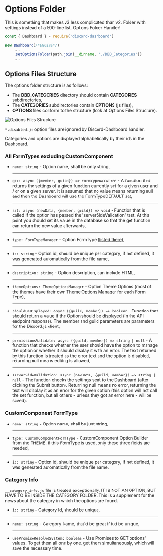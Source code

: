 # Options Folder <Badge type="warning" text="REQUIRED" />

This is something that makes v3 less complicated than v2. Folder with settings instead of a 500-line list. Options Folder Handler!

```js
const { Dashboard } = require('discord-dashboard')

new Dashboard(/*ENGINE*/)
    ...
    .setOptionsFolder(path.join(__dirname, './DBD_Categories'))
    ...
```

## Options Files Structure

The options folder structure is as follows:
- The **DBD_CATEGORIES** directory should contain **CATEGORIES** subdirectories,
- The **CATEGORIES** subdirectories contain **OPTIONS** (js files), 
- **OPTIONS** files conform to the structure (look at Options Files Structure).

![Options Files Structure](/images/dbd_options_folder.png)

<Badge type="tip" text="RELEVANT" /> `*.disabled.js` option files are ignored by Discord-Dashboard handler.

<Badge type="tip" text="RELEVANT" /> Categories and options are displayed alphabetically by their ids in the Dashboard.


### All FormTypes excluding CustomComponent

- <Badge type="warning" text="REQUIRED" /> `name: string` - Option name, shall be only string,
  <hr/>
- <Badge type="warning" text="REQUIRED" /> `get: async ({member, guild}) => FormTypeDATATYPE` - A function that returns the settings of a given function currently set for a given user and / or on a given server. It is assumed that no value means returning null and then the Dashboard will use the FormTypeDEFAULT set,
  <hr/>
- <Badge type="warning" text="REQUIRED" /> `set: async (newData, {member, guild}) => void` - Function that is called if the option has passed the 'serverSideValidation' test. At this point you should set its value in the database so that the get function can return the new value afterwards,
  <hr/>
- <Badge type="warning" text="REQUIRED" /> `type: FormTypeManager` - Option FormType ([listed there](/docs/formtypes)),
  <hr/>
- <Badge type="info" text="OPTIONAL" /> `id: string` - Option id, should be unique per category, if not defined, it was generated automatically from the file name,
  <hr/>
- <Badge type="info" text="OPTIONAL" /> `description: string` - Option description, can include HTML,
  <hr/>
- <Badge type="info" text="OPTIONAL" /> `themeOptions: ThemeOptionsManager` - Option Theme Options (most of the themes have their own Theme Options Manager for each Form Type),
  <hr/>
- <Badge type="info" text="OPTIONAL" /> <Badge type="tip" text="DEFAULT TRUE" /> `shouldBeDisplayed: async ({guild, member}) => boolean` - Function that should return a value if the Option should be displayed (in the API endpoint response). The member and guild parameters are parameters for the Discord.js client,
  <hr/>
- <Badge type="info" text="OPTIONAL" /> <Badge type="tip" text="DEFAULT NULL" /> `permissionsValidate: async ({guild, member}) => string | null` - A function that checks whether the user should have the option to manage the option or whether it should display it with an error. The text returned by this function is treated as the error text and the option is disabled, returning null means editing is allowed,
  <hr/>
- <Badge type="info" text="OPTIONAL" /> <Badge type="tip" text="DEFAULT NULL" /> `serverSideValidation: async (newData, {guild, member}) => string | null` - The function checks the settings sent to the Dashboard (after clicking the Submit button). Returning null means no error, returning the text will display it as an error for the given option (this option will not call the set function, but all others - unless they got an error here - will be saved).
### CustomComponent FormType

- <Badge type="warning" text="REQUIRED" /> `name: string` - Option name, shall be just string,
  <hr/>
- <Badge type="warning" text="REQUIRED" /> `type: CustomComponentFormType` - CustomComponent Option Builder from the THEME. If this FormType is used, only these three fields are needed,
  <hr/>
- <Badge type="info" text="OPTIONAL" /> `id: string` - Option id, should be unique per category, if not defined, it was generated automatically from the file name.

### Category Info

`__category_info.js` file is treated exceptionally. IT IS NOT AN OPTION, BUT HAVE TO BE INSIDE THE CATEGORY FOLDER. This is a supplement for the news about the category in which the options are found.

- <Badge type="info" text="OPTIONAL" /> `id: string` - Category Id, should be unique,
  <hr/>
- <Badge type="info" text="OPTIONAL" /> `name: string` - Category Name, that'd be great if it'd be unique,
  <hr/>
- <Badge type="info" text="OPTIONAL" /> <Badge type="tip" text="DEFAULT TRUE" /> `usePromiseResolveSystem: boolean` - Use Promises to GET options' values. To get them all one by one, get them simultaneously, which will save the necessary time.

